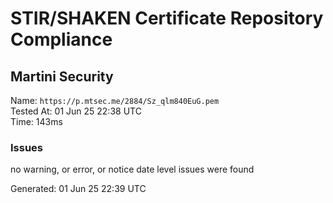 # STIR/SHAKEN Certificate Repository Compliance

## Martini Security

Name: `https://p.mtsec.me/2884/Sz_qlm840EuG.pem`\
Tested At: 01 Jun 25 22:38 UTC\
Time: 143ms

### Issues

no warning, or error, or notice date level issues were found

Generated: 01 Jun 25 22:39 UTC
